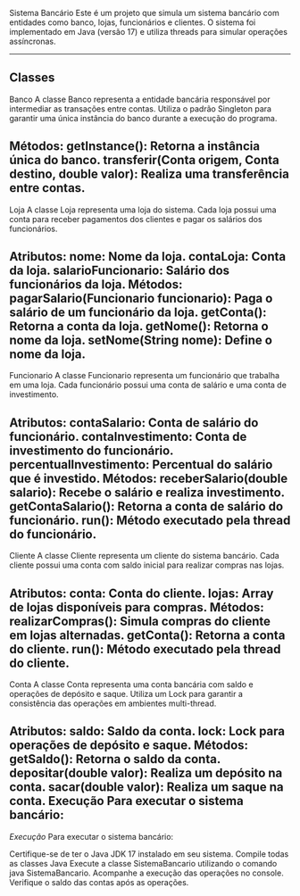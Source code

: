 Sistema Bancário
Este é um projeto que simula um sistema bancário com entidades como banco, lojas, funcionários e clientes. O sistema foi implementado em Java (versão 17) e utiliza threads para simular operações assíncronas.

---
Classes
---
Banco
A classe Banco representa a entidade bancária responsável por intermediar as transações entre contas. Utiliza o padrão Singleton para garantir uma única instância do banco durante a execução do programa.

Métodos:
getInstance(): Retorna a instância única do banco.
transferir(Conta origem, Conta destino, double valor): Realiza uma transferência entre contas.
---
Loja
A classe Loja representa uma loja do sistema. Cada loja possui uma conta para receber pagamentos dos clientes e pagar os salários dos funcionários.

Atributos:
nome: Nome da loja.
contaLoja: Conta da loja.
salarioFuncionario: Salário dos funcionários da loja.
Métodos:
pagarSalario(Funcionario funcionario): Paga o salário de um funcionário da loja.
getConta(): Retorna a conta da loja.
getNome(): Retorna o nome da loja.
setNome(String nome): Define o nome da loja.
---
Funcionario
A classe Funcionario representa um funcionário que trabalha em uma loja. Cada funcionário possui uma conta de salário e uma conta de investimento.

Atributos:
contaSalario: Conta de salário do funcionário.
contaInvestimento: Conta de investimento do funcionário.
percentualInvestimento: Percentual do salário que é investido.
Métodos:
receberSalario(double salario): Recebe o salário e realiza investimento.
getContaSalario(): Retorna a conta de salário do funcionário.
run(): Método executado pela thread do funcionário.
----
Cliente
A classe Cliente representa um cliente do sistema bancário. Cada cliente possui uma conta com saldo inicial para realizar compras nas lojas.

Atributos:
conta: Conta do cliente.
lojas: Array de lojas disponíveis para compras.
Métodos:
realizarCompras(): Simula compras do cliente em lojas alternadas.
getConta(): Retorna a conta do cliente.
run(): Método executado pela thread do cliente.
---
Conta
A classe Conta representa uma conta bancária com saldo e operações de depósito e saque. Utiliza um Lock para garantir a consistência das operações em ambientes multi-thread.

Atributos:
saldo: Saldo da conta.
lock: Lock para operações de depósito e saque.
Métodos:
getSaldo(): Retorna o saldo da conta.
depositar(double valor): Realiza um depósito na conta.
sacar(double valor): Realiza um saque na conta.
Execução
Para executar o sistema bancário:
---
*Execução*
Para executar o sistema bancário:

Certifique-se de ter o Java JDK 17 instalado em seu sistema.
Compile todas as classes Java
Execute a classe SistemaBancario utilizando o comando java SistemaBancario.
Acompanhe a execução das operações no console.
Verifique o saldo das contas após as operações.

